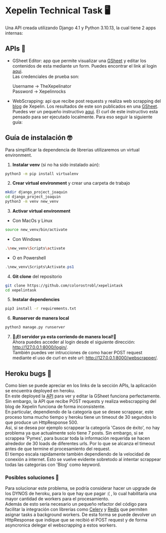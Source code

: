# Xepelin Technical Task :desktop_computer:

Una API creada utilizando Django 4.1 y Python 3.10.13, la cual tiene 2 apps internas:

## APIs :pencil:

- GSheet Editor: app que permite visualizar una [GSheet](https://docs.google.com/spreadsheets/d/1K7pAu91P8CLyjRk4rD1WuOg8gljC3IKml09SIxtCzww/) y editar los contenidos de esta mediante un form. Puedes encontrar el link al login [aqui](https://joaquin-apis-ed5ad9173cfb.herokuapp.com/login/).  
Las credenciales de prueba son:


    Username → TheXepelinator  
    Password → Xepelinrocks


- WebScrapping: api que recibe post requests y realiza web scrapping del [blog](https://xepelin.com/blog) de Xepelin. Los resultados de este son publicados en una [GSheet](https://docs.google.com/spreadsheets/d/1UlsvCxYmEUKC8aSl5WCd2zphNEUKYmUkxrZMR9Ujd1E/). Puedes ver un pequeño instructivo [aqui](https://joaquin-apis-ed5ad9173cfb.herokuapp.com/webscrapper/).
  El curl de este instructivo esta pensado para ser ejecutado localmente. Para eso seguir la siguiente guía:

## Guía de instalación :nerd_face:

Para simplificar la dependencia de librerias utilizaremos un virtual environment.

1. **Instalar venv** (si no ha sido instalado aún):

```bash
python3 -m pip install virtualenv
```

2. **Crear virtual environment** y crear una carpeta de trabajo

```bash
mkdir django_project_joaquin
cd django_project_joaquin
python3 -m venv new_venv
```

3. **Activar virtual environment**

- Con MacOs y Linux
```bash
source new_venv/bin/activate
```

- Con Windows
```bash
.\new_venv\Scripts\activate
```

- O en Powershell
```powershell
.\new_venv\Scripts\Activate.ps1
```

4. **Git clone** del repositorio
```bash
git clone https://github.com/colorostrobl/xepelintask
cd xepelintask
```

5. **Instalar dependencies**

```bash
pip3 install -r requirements.txt
```

6. **Runserver de manera local**
```bash
python3 manage.py runserver
```

7. :tada:**¡El servidor ya esta corriendo de manera local!**:tada:  
Ahora puedes acceder al login desde el siguiente dirección: http://127.0.0.1:8000/login/.  
También puedes ver 
intrucciones de como hacer POST request mediante el uso de curl en este url: http://127.0.0.1:8000/webscrapper/.

## Heroku bugs :space_invader:

Como bien se puede apreciar en los links de la sección APIs, la aplicación se encuentra deployed en heroku.  
En este deployed la [API](https://joaquin-apis-ed5ad9173cfb.herokuapp.com/login/) para ver y editar la GSheet funciona perfectamente. Sin embargo, la API que recibe POST requests
y realiza webscrapping del blog de Xepelin funciona de forma inconsistente.  
En particular, dependiendo de la categoría que se desee scrappear, este proceso toma mucho tiempo y heroku tiene un timeout de 30 segundos
lo que produce un HttpResponse 500.  
Así, si se desea por ejemplo scrappear la categoría 'Casos de éxito', no hay problema ya que actualmente solo tiene 7 posts.
Sin embargo, si se scrappea 'Pymes', para buscar toda la información requerida se hacen alrededor de 30 loads de diferentes urls.
Por lo que se alcanza el timeout antes de que termine el procesamiento del request.  
El tiempo escala rapidamente también dependiendo de la velocidad de conexión a internet. Esto
se vuelve evidente sobretodo al intentar scrappear todas las categorías con 'Blog' como keyword.

### Posibles soluciones :thinking:

Para solucionar este problema, se podría considerar hacer un upgrade de los DYNOS de heroku, para lo que hay que pagar :( , lo cual
habilitaría una mayor cantidad de workers para el procesamiento.  
Además de esto sería necesario un pequeño refactor del código para facilitar la integración con librerías
como [Celery](https://docs.celeryq.dev/en/stable/index.html) y [Redis](https://redis.io/) que permiten asignar
tasks a background workers. De esta forma se puede devolver un HttpResponse que indique que se recibió el POST request
y de forma asyncronica delegar el webscrapping a estos workers.  

